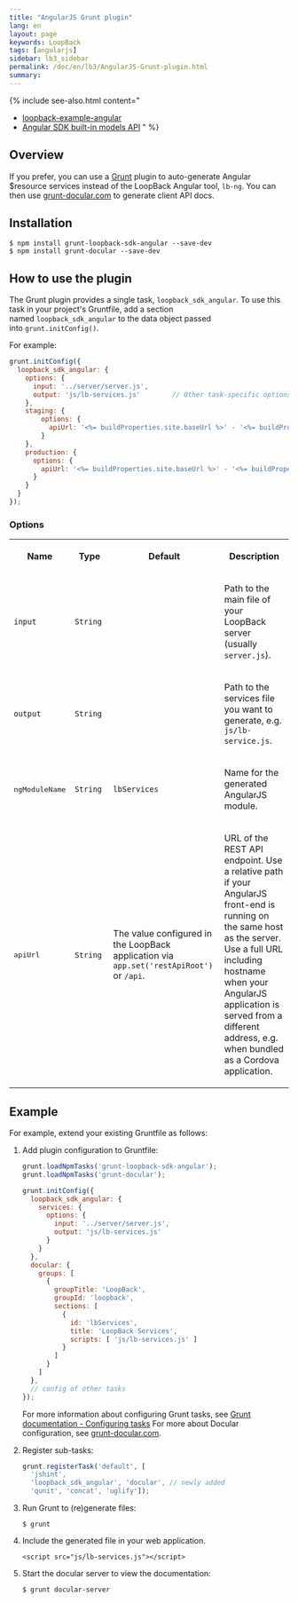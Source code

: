 ```yaml
---
title: "AngularJS Grunt plugin"
lang: en
layout: page
keywords: LoopBack
tags: [angularjs]
sidebar: lb3_sidebar
permalink: /doc/en/lb3/AngularJS-Grunt-plugin.html
summary:
---
```


{% include see-also.html content="
* [loopback-example-angular](https://github.com/strongloop/loopback-example-angular)
* [Angular SDK built-in models API](http://apidocs.loopback.io/loopback-sdk-angular/)
" %}

## Overview

If you prefer, you can use a [Grunt](http://gruntjs.com/) plugin to auto-generate Angular $resource services instead of the LoopBack Angular tool, `lb-ng`.
You can then use [grunt-docular.com](http://grunt-docular.com/) to generate client API docs.

## Installation

```shell
$ npm install grunt-loopback-sdk-angular --save-dev
$ npm install grunt-docular --save-dev
```

## How to use the plugin

The Grunt plugin provides a single task, `loopback_sdk_angular`.
To use this task in your project's Gruntfile, add a section named `loopback_sdk_angular` to the data object passed into `grunt.initConfig()`.

For example:

```javascript
grunt.initConfig({
  loopback_sdk_angular: {
    options: {
      input: '../server/server.js',
      output: 'js/lb-services.js'        // Other task-specific options go here.
    },
    staging: {
        options: {
          apiUrl: '<%= buildProperties.site.baseUrl %>' - '<%= buildProperties.restApiRoot %>'
        }
    },
    production: {
      options: {
        apiUrl: '<%= buildProperties.site.baseUrl %>' - '<%= buildProperties.restApiRoot %>'
      }
    }
  }
});
```

### Options

<table>
  <tbody>
    <tr>
      <th>Name</th>
      <th>Type</th>
      <th>Default</th>
      <th>
        <p>Description</p>
      </th>
    </tr>
    <tr>
      <td><code>input</code></td>
      <td><code>String</code></td>
      <td>&nbsp;</td>
      <td>
        <p>Path to the main file of your LoopBack server (usually <code>server.js</code>).</p>
      </td>
    </tr>
    <tr>
      <td><code>output</code></td>
      <td><code>String</code></td>
      <td>&nbsp;</td>
      <td>
        <p>Path to the services file you want to generate, e.g. <code>js/lb-service.js</code>.</p>
      </td>
    </tr>
    <tr>
      <td>
        <pre>ngModuleName</pre>
      </td>
      <td><code>String</code></td>
      <td><code>lbServices</code></td>
      <td>
        <p>Name for the generated AngularJS module.</p>
      </td>
    </tr>
    <tr>
      <td>
        <pre>apiUrl</pre>
      </td>
      <td><code>String</code>&nbsp;</td>
      <td>
        <p>The value configured in the LoopBack application via <code>app.set('restApiRoot')</code> or <code>/api</code>.</p>
      </td>
      <td>
        <p>URL of the REST API endpoint. Use a relative path if your AngularJS front-end is running on the same host as the server. Use a full URL including hostname when your AngularJS application is served from a different address, e.g. when bundled as a Cordova application.</p>
      </td>
    </tr>
  </tbody>
</table>

## Example

For example, extend your existing Gruntfile as follows:

1.  Add plugin configuration to Gruntfile:

    ```javascript
    grunt.loadNpmTasks('grunt-loopback-sdk-angular');
    grunt.loadNpmTasks('grunt-docular');

    grunt.initConfig({
      loopback_sdk_angular: {
        services: {
          options: {
            input: '../server/server.js',
            output: 'js/lb-services.js'
          }
        }
      },
      docular: {
        groups: [
          {
            groupTitle: 'LoopBack',
            groupId: 'loopback',
            sections: [
              {
                id: 'lbServices',
                title: 'LoopBack Services',
                scripts: [ 'js/lb-services.js' ]
              }
            ]
          }
        ]
      },
      // config of other tasks
    });
    ```

    For more information about configuring Grunt tasks, see [Grunt documentation - Configuring tasks](http://gruntjs.com/configuring-tasks)
    For more about Docular configuration, see [grunt-docular.com](http://grunt-docular.com/).

2.  Register sub-tasks:
    ```javascript
    grunt.registerTask('default', [
      'jshint',
      'loopback_sdk_angular', 'docular', // newly added
      'qunit', 'concat', 'uglify']);
    ```

3.  Run Grunt to (re)generate files:

    ```shell
    $ grunt
    ```

4.  Include the generated file in your web application.

    `<script src="js/lb-services.js"></script>`

5.  Start the docular server to view the documentation:

    ```shell
    $ grunt docular-server
    ```
